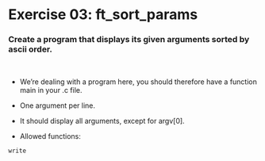 # Exercise 03: ft_sort_params

### Create a program that displays its given arguments sorted by ascii order.
<br>

- We’re dealing with a program here, you should therefore have a function main in your .c file.

- One argument per line.

- It should display all arguments, except for argv[0].

- Allowed functions:
```
write
```
